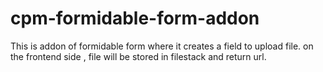 # cpm-formidable-form-addon
This is addon of formidable form where it creates a field to upload file. on the frontend side , file will be stored in filestack and return url.
